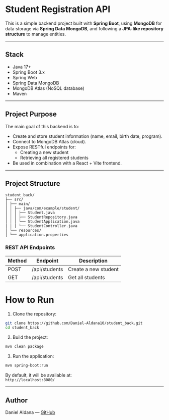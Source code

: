 # Student Registration API

This is a simple backend project built with **Spring Boot**, using **MongoDB** for data storage via **Spring Data MongoDB**, and following a **JPA-like repository structure** to manage entities.

---

## Stack

- Java 17+
- Spring Boot 3.x
- Spring Web
- Spring Data MongoDB
- MongoDB Atlas (NoSQL database)
- Maven

---

## Project Purpose

The main goal of this backend is to:

- Create and store student information (name, email, birth date, program).
- Connect to MongoDB Atlas (cloud).
- Expose RESTful endpoints for:
    - Creating a new student
    - Retrieving all registered students
- Be used in combination with a React + Vite frontend.

---

## Project Structure
```
student_back/
├── src/
│ ├── main/
│ │ ├── java/com/example/student/
│ │ │ ├── Student.java
│ │ │ ├── StudentRepository.java
│ │ │ └── StudentApplication.java
| | | └── StudentController.java
│ └── resources/
│ └── application.properties
```

### REST API Endpoints

|Method	| Endpoint	| Description |
|-------|-----------|-------------|
|POST |  	/api/students	|Create a new student|
|GET  |	/api/students	|Get all students|


# How to Run
1. Clone the repository:
```bash
git clone https://github.com/Daniel-Aldana10/student_back.git
cd student_back
```

2. Build the project:

```bash
mvn clean package
```

3. Run the application:

```bash
mvn spring-boot:run
```

By default, it will be available at:  
`http://localhost:8080/`

---

## Author

Daniel Aldana — [GitHub](https://github.com/Daniel-Aldana10)